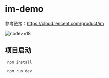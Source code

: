 # im-demo

参考链接：https://cloud.tencent.com/product/im

![node>=18](https://img.shields.io/badge/node-18.10.0-green.svg)

## 项目启动

```shell
 npm install

 npm run dev
```
